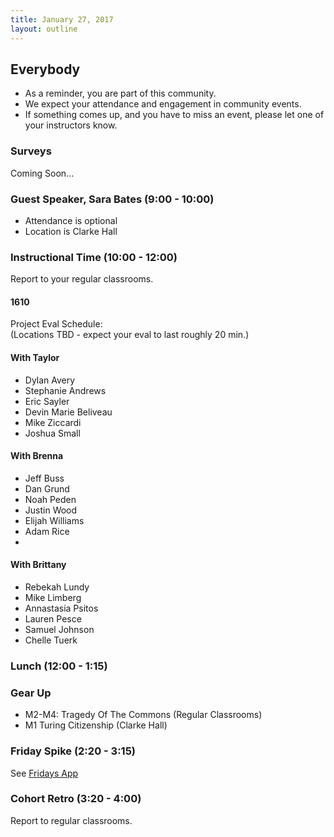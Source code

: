 ```yaml
---
title: January 27, 2017
layout: outline
---
```


## Everybody

- As a reminder, you are part of this community.
- We expect your attendance and engagement in community events.
- If something comes up, and you have to miss an event, please let one of your instructors know.

### Surveys
Coming Soon...

### Guest Speaker, Sara Bates (9:00 - 10:00)

* Attendance is optional
* Location is Clarke Hall

### Instructional Time (10:00 - 12:00)
Report to your regular classrooms.

#### 1610

Project Eval Schedule:  
(Locations TBD - expect your eval to last roughly 20 min.)

#### With Taylor

- Dylan Avery
- Stephanie Andrews
- Eric Sayler
- Devin Marie Beliveau
- Mike Ziccardi
- Joshua Small

#### With Brenna

- Jeff Buss
- Dan Grund
- Noah Peden
- Justin Wood
- Elijah Williams
- Adam Rice
-
#### With Brittany

- Rebekah Lundy
- Mike Limberg
- Annastasia Psitos
- Lauren Pesce
- Samuel Johnson
- Chelle Tuerk

### Lunch (12:00 - 1:15)

### Gear Up

* M2-M4: Tragedy Of The Commons (Regular Classrooms)
* M1 Turing Citizenship (Clarke Hall)

### Friday Spike (2:20 - 3:15)
See [Fridays App](https://turing-fridays.firebaseapp.com/)

### Cohort Retro (3:20 - 4:00)
Report to regular classrooms.
